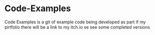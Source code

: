 # Code-Examples
Code Examples is a git of example code being developed as part if my pirtfolio
there will be a link to my itch.io se see some completed versions

